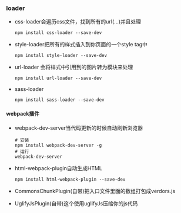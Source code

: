 ### loader

- css-loader会遍历css文件，找到所有的url(...)并且处理

  ```shell
  npm install css-loader --save-dev
  ```

- style-loader把所有的样式插入到你页面的一个style tag中

  ```shell
  npm install style-loader --save-dev
  ```

- url-loader 会将样式中引用到的图片转为模块来处理

  ```shell
  npm install url-loader --save-dev
  ```


- sass-loader

  ```shell
  npm install sass-loader --save-dev
  ```

#### webpack插件

- webpack-dev-server当代码更新的时候自动刷新浏览器

  ```shell
  # 安装
  npm install webpack-dev-server -g
  # 运行
  webpack-dev-server
  ```

- html-webpack-plugin自动生成HTML

  ```shell
  npm install html-webpack-plugin --save-dev
  ```


- CommonsChunkPlugin(自带)把入口文件里面的数组打包成verdors.js
- UglifyJsPlugin(自带)这个使用uglifyJs压缩你的js代码